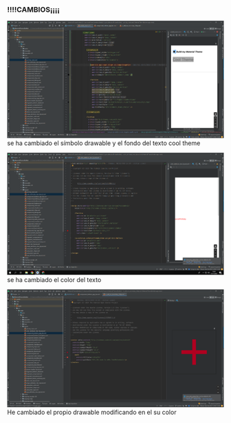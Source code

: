### !!!!CAMBIOS¡¡¡¡

![GitHub Logo](/images/activity_main.png)
se ha cambiado el símbolo drawable 
y el fondo del texto cool theme

![GitHub Logo](/images/color_attribute_view_layout.png)
se ha cambiado el color del texto

![GitHub Logo](/images/component_bottom_app_bar.png)
He cambiado el propio drawable modificando en el su color 

